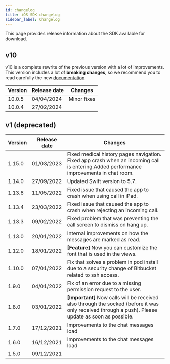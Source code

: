 ```yaml
---
id: changelog
title: iOS SDK changelog
sidebar_label: Changelog
---
```


This page provides release information about the SDK available for download.

## v10

v10 is a complete rewrite of the previous version with a lot of improvements. This version includes a lot of **breaking changes**, so we recommend you to read carefully the new [documentation](/docs/sdk/ios/v10/changelog)

| Version | Release date | Changes     |
|---------|--------------|-------------|
| 10.0.5  | 04/04/2024   | Minor fixes |
| 10.0.4  | 27/02/2024   |             |

## v1 (deprecated)


| Version | Release date | Changes                                                                                                                                               |
|---------|--------------|-------------------------------------------------------------------------------------------------------------------------------------------------------|
| 1.15.0  | 01/03/2023   | Fixed medical history pages navigation. Fixed app crash when an incoming call is entering.Added performance improvements in chat room.               |
| 1.14.0  | 27/09/2022   | Updated Swift version to 5.7.                                                                                                                         |
| 1.13.6  | 11/05/2022   | Fixed issue that caused the app to crash when using call in iPad.                                                                                     |
| 1.13.4  | 23/03/2022   | Fixed issue that caused the app to crash when rejecting an incoming call.                                                                             |
| 1.13.3  | 09/02/2022   | Fixed problem that was preventing the call screen to dismiss on hang up.                                                                              |
| 1.13.0  | 20/01/2022   | Internal improvements on how the messages are marked as read.                                                                                         |
| 1.12.0  | 18/01/2022   | **\[Feature\]** Now you can customize the font that is used in the views.                                                                             |
| 1.10.0  | 07/01/2022   | Fix that solves a problem in pod install due to a security change of Bitbucket related to ssh access.                                                 |
| 1.9.0   | 04/01/2022   | Fix of an error due to a missing permission request to the user.                                                                                      |
| 1.8.0   | 03/01/2022   | **\[Important\]** Now calls will be received also through the socked (before it was only received through a push). Please update as soon as possible. |
| 1.7.0   | 17/12/2021   | Improvements to the chat messages load                                                                                                                |
| 1.6.0   | 16/12/2021   | Improvements to the chat messages load                                                                                                                |
| 1.5.0   | 09/12/2021   |                                                                                                                                                       |
